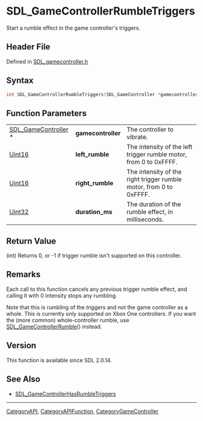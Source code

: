 # SDL_GameControllerRumbleTriggers

Start a rumble effect in the game controller's triggers.

## Header File

Defined in [SDL_gamecontroller.h](https://github.com/libsdl-org/SDL/blob/SDL2/include/SDL_gamecontroller.h)

## Syntax

```c
int SDL_GameControllerRumbleTriggers(SDL_GameController *gamecontroller, Uint16 left_rumble, Uint16 right_rumble, Uint32 duration_ms);
```

## Function Parameters

|                                            |                    |                                                                    |
| ------------------------------------------ | ------------------ | ------------------------------------------------------------------ |
| [SDL_GameController](SDL_GameController) * | **gamecontroller** | The controller to vibrate.                                         |
| [Uint16](Uint16)                           | **left_rumble**    | The intensity of the left trigger rumble motor, from 0 to 0xFFFF.  |
| [Uint16](Uint16)                           | **right_rumble**   | The intensity of the right trigger rumble motor, from 0 to 0xFFFF. |
| [Uint32](Uint32)                           | **duration_ms**    | The duration of the rumble effect, in milliseconds.                |

## Return Value

(int) Returns 0, or -1 if trigger rumble isn't supported on this
controller.

## Remarks

Each call to this function cancels any previous trigger rumble effect, and
calling it with 0 intensity stops any rumbling.

Note that this is rumbling of the _triggers_ and not the game controller as
a whole. This is currently only supported on Xbox One controllers. If you
want the (more common) whole-controller rumble, use
[SDL_GameControllerRumble](SDL_GameControllerRumble)() instead.

## Version

This function is available since SDL 2.0.14.

## See Also

- [SDL_GameControllerHasRumbleTriggers](SDL_GameControllerHasRumbleTriggers)






----
[CategoryAPI](CategoryAPI), [CategoryAPIFunction](CategoryAPIFunction), [CategoryGameController](CategoryGameController)

